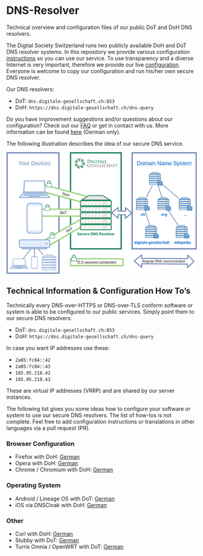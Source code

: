 # DNS-Resolver
Technical overview and configuration files of our public DoT and DoH DNS resolvers.


The Digital Society Switzerland runs two publicly available DoH and DoT DNS resolver systems. In this repository we provide various configuration [instructions](howtos/) so you can use our service. To use transparency and a diverse Internet is very important, therefore we provide our live [configuration](configuration-files/). Everyone is welcome to copy our configuration and run his/her own secure DNS resolver.

Our DNS resolvers:

- DoT: `dns.digitale-gesellschaft.ch:853`
- DoH: `https://dns.digitale-gesellschaft.ch/dns-query`

Do you have improvement suggestions and/or questions about our configuration? Check out our [FAQ](FAQ.md) or get in contact with us. More information can be found [here](https://www.digitale-gesellschaft.ch/dns/) (German only).

The following illustration describes the idea of our secure DNS service.

![Secure DNS resolver in a pig picture](img/Secure-DNS-Resolver-Big-Picture-100p.png)


## Technical Information & Configuration How To’s

Technically every DNS-over-HTTPS or DNS-over-TLS conform software or system is able to be configured to our public services. Simply point them to our secure DNS resolvers:

- DoT: `dns.digitale-gesellschaft.ch:853`
- DoH: `https://dns.digitale-gesellschaft.ch/dns-query`

In case you want IP addresses use these:

- `2a05:fc84::42`
- `2a05:fc84::43`
- `185.95.218.42`
- `185.95.218.43`

These are virtual IP addresses (VRRP) and are shared by our server instances.

The following list gives you some ideas how to configure your software or system to use our secure DNS resolvers. The list of how-tos is not complete. Feel free to add configuration instructions or translations in other languages via a pull request (PR).

### Browser Configuration

- Firefox with DoH: [German](configuration-files/firefox-DE.md)
- Opera with DoH: [German](configuration-files/opera-DE.md)
- Chrome / Chromium with DoH: [German](configuration-files/chrome-DE.md)


### Operating System

- Android / Lineage OS with DoT: [German](configuration-files/android-DE.md)
- iOS via DNSCloak with DoH: [German](configuration-files/ios-dnscloak-DE.md)


### Other

- Curl with DoH: [German](configuration-files/curl-DE.md)
- Stubby with DoT: [German](configuration-files/stubby-DE.md)
- Turris Omnia / OpenWRT with DoT: [German](configuration-files/turris-omnia-DE.md)
